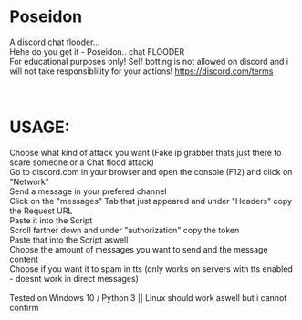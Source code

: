 # Poseidon 
                                                                                                                                                          
A discord chat flooder... 
                                                                                                                                                          <br>
Hehe do you get it - Poseidon.. chat FLOODER 
                                                                                                                                                          <br>
For educational purposes only! Self botting is not allowed on discord and i will not take responsiblility for your actions!
https://discord.com/terms
                                                                                                                                                          <br>
                                                                                                                                                          <br>
                                                                                                                                                          <br>
# USAGE:                                                                                                                                                  <br>
Choose what kind of attack you want (Fake ip grabber thats just there to scare someone or a Chat flood attack)                                            <br>
Go to discord.com in your browser and open the console (F12) and click on "Network"                                                                       <br>
Send a message in your prefered channel                                                                                                                   <br>
Click on the "messages" Tab that just appeared and under "Headers" copy the Request URL                                                                   <br>
Paste it into the Script                                                                                                                                  <br>
Scroll farther down and under "authorization" copy the token                                                                                              <br>
Paste that into the Script aswell                                                                                                                         <br>
Choose the amount of messages you want to send and the message content                                                                                    <br>
Choose if you want it to spam in tts (only works on servers with tts enabled - doesnt work in direct messages)                                            <br>
                                                                                                                                                          <br>
Tested on Windows 10 / Python 3 || Linux should work aswell but i cannot confirm
